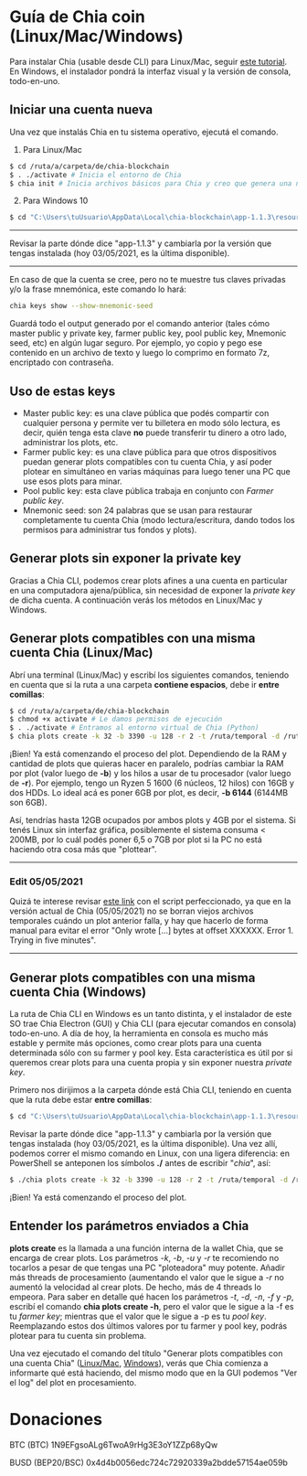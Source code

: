 # Guía de Chia coin (Linux/Mac/Windows)

Para instalar Chia (usable desde CLI) para Linux/Mac, seguir [este tutorial](https://github.com/Chia-Network/chia-blockchain/wiki/INSTALL). En Windows, el instalador pondrá la interfaz visual y la versión de consola, todo-en-uno.

## Iniciar una cuenta nueva

Una vez que instalás Chia en tu sistema operativo, ejecutá el comando.
1. Para Linux/Mac

```bash
$ cd /ruta/a/carpeta/de/chia-blockchain
$ . ./activate # Inicia el entorno de Chia
$ chia init # Inicia archivos básicos para Chia y creo que genera una nueva cuenta (chequear)
```

2. Para Windows 10

```bash
$ cd "C:\Users\tuUsuario\AppData\Local\chia-blockchain\app-1.1.3\resources\app.asar.unpacked\daemon\"
```

---------------------------------------------------------------

Revisar la parte dónde dice "app-1.1.3" y cambiarla por la versión que tengas instalada (hoy 03/05/2021, es la última disponible).

---------------------------------------------------------------

En caso de que la cuenta se cree, pero no te muestre tus claves privadas y/o la frase mnemónica, este comando lo hará:

```bash
chia keys show --show-mnemonic-seed
```

Guardá todo el output generado por el comando anterior (tales cómo master public y private key, farmer public key, pool public key, Mnemonic seed, etc) en algún lugar seguro. Por ejemplo, yo copio y pego ese contenido en un archivo de texto y luego lo comprimo en formato 7z, encriptado con contraseña.

## Uso de estas keys
* Master public key: es una clave pública que podés compartir con cualquier persona y permite ver tu billetera en modo sólo lectura, es decir, quién tenga esta clave **no** puede transferir tu dinero a otro lado, administrar los plots, etc.
* Farmer public key: es una clave pública para que otros dispositivos puedan generar plots compatibles con tu cuenta Chia, y así poder plotear en simultáneo en varias máquinas para luego tener una PC que use esos plots para minar.
* Pool public key: esta clave pública trabaja en conjunto con *Farmer public key*.
* Mnemonic seed: son 24 palabras que se usan para restaurar completamente tu cuenta Chia (modo lectura/escritura, dando todos los permisos para administrar tus fondos y plots).

## Generar plots sin exponer la private key

Gracias a Chia CLI, podemos crear plots afines a una cuenta en particular en una computadora ajena/pública, sin necesidad de exponer la *private key* de dicha cuenta. A continuación verás los métodos en Linux/Mac y Windows.

## Generar plots compatibles con una misma cuenta Chia (Linux/Mac)

Abrí una terminal (Linux/Mac) y escribí los siguientes comandos, teniendo en cuenta que si la ruta a una carpeta **contiene espacios**, debe ir **entre comillas**:

```bash
$ cd /ruta/a/carpeta/de/chia-blockchain
$ chmod +x activate # Le damos permisos de ejecución
$ . ./activate # Entramos al entorno virtual de Chia (Python)
$ chia plots create -k 32 -b 3390 -u 128 -r 2 -t /ruta/temporal -d /ruta/final -n 1 -f 99305144715663545df075d33322b313177fb41921746bbada3637912f6316ffbe3082bf1239f28d4eb8db80112b17f7 -p 82ae156f6c292e838da7324ed8f111ce904e66fed3478f3caa21a00113356e3ef7009d69d46c4e5348ef7d66ebaf23f5
```

¡Bien! Ya está comenzando el proceso del plot. Dependiendo de la RAM y cantidad de plots que quieras hacer en paralelo, podrías cambiar la RAM por plot (valor luego de **-b**) y los hilos a usar de tu procesador (valor luego de **-r**). Por ejemplo, tengo un Ryzen 5 1600 (6 núcleos, 12 hilos) con 16GB y dos HDDs. Lo ideal acá es poner 6GB por plot, es decir, **-b 6144** (6144MB son 6GB). 

Así, tendrías hasta 12GB ocupados por ambos plots y 4GB por el sistema. Si tenés Linux sin interfaz gráfica, posiblemente el sistema consuma < 200MB, por lo cuál podés poner 6,5 o 7GB por plot si la PC no está haciendo otra cosa más que "plottear".

------------------------------------

### Edit 05/05/2021

Quizá te interese revisar [este link](https://github.com/Chiqui1234/Guia-de-Chia-coin/blob/main/Crear%20plot%20(V2).md) con el script perfeccionado, ya que en la versión actual de Chia (05/05/2021) no se borran viejos archivos temporales cuándo un plot anterior falla, y hay que hacerlo de forma manual para evitar el error "Only wrote [...] bytes at offset XXXXXX. Error 1. Trying in five minutes".

------------------------------------

## Generar plots compatibles con una misma cuenta Chia (Windows)

La ruta de Chia CLI en Windows es un tanto distinta, y el instalador de este SO trae Chia Electron (GUI) y Chia CLI (para ejecutar comandos en consola) todo-en-uno. A día de hoy, la herramienta en consola es mucho más estable y permite más opciones, como crear plots para una cuenta determinada sólo con su farmer y pool key. Esta característica es útil por si queremos crear plots para una cuenta propia y sin exponer nuestra *private key*.

Primero nos dirijimos a la carpeta dónde está Chia CLI, teniendo en cuenta que la ruta debe estar **entre comillas**:

```bash
$ cd "C:\Users\tuUsuario\AppData\Local\chia-blockchain\app-1.1.3\resources\app.asar.unpacked\daemon\"
```

Revisar la parte dónde dice "app-1.1.3" y cambiarla por la versión que tengas instalada (hoy 03/05/2021, es la última disponible). Una vez allí, podemos correr el mismo comando en Linux, con una ligera diferencia: en PowerShell se anteponen los símbolos **./** antes de escribir "*chia*", así:

```bash
$ ./chia plots create -k 32 -b 3390 -u 128 -r 2 -t /ruta/temporal -d /ruta/final -n 1 -f 99305144715663545df075d33322b313177fb41921746bbada3637912f6316ffbe3082bf1239f28d4eb8db80112b17f7 -p 82ae156f6c292e838da7324ed8f111ce904e66fed3478f3caa21a00113356e3ef7009d69d46c4e5348ef7d66ebaf23f5
```

¡Bien! Ya está comenzando el proceso del plot.

## Entender los parámetros enviados a Chia
**plots create** es la llamada a una función interna de la wallet Chia, que se encarga de crear plots. Los parámetros *-k*, *-b*, *-u* y *-r* te recomiendo no tocarlos a pesar de que tengas una PC "ploteadora" muy potente. Añadir más threads de procesamiento (aumentando el valor que le sigue a *-r* no aumentó la velocidad al crear plots. De hecho, más de 4 threads lo empeora.
Para saber en detalle qué hacen los parámetros *-t*, *-d*, *-n*, *-f* y *-p*, escribí el comando **chia plots create -h**, pero el valor que le sigue a la -f es tu *farmer key*; mientras que el valor que le sigue a -p es tu *pool key*. Reemplazando estos dos últimos valores por tu farmer y pool key, podrás plotear para tu cuenta sin problema.

Una vez ejecutado el comando del título "Generar plots compatibles con una cuenta Chia" ([Linux/Mac](https://github.com/Chiqui1234/Guia-de-Chia-coin/#generar-plots-compatibles-con-una-misma-cuenta-chia-linuxmac), [Windows](https://github.com/Chiqui1234/Guia-de-Chia-coin/#generar-plots-compatibles-con-una-misma-cuenta-chia-windows)), verás que Chia comienza a informarte qué está haciendo, del mismo modo que en la GUI podemos "Ver el log" del plot en procesamiento.


# Donaciones

BTC (BTC) 1N9EFgsoALg6TwoA9rHg3E3oY1ZZp68yQw

BUSD (BEP20/BSC) 0x4d4b0056edc724c72920339a2bdde57154ae059b
